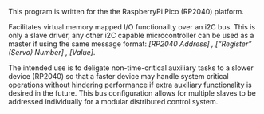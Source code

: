 This program is written for the the RaspberryPi Pico (RP2040) platform.

Facilitates virtual memory mapped I/O functionailty over an i2C bus.
This is only a slave driver, any other i2C capable microcontroller can be used as a master if using the same message format: *[RP2040 Address] , [“Register” (Servo) Number] , [Value]*.

The intended use is to deligate non-time-critical auxiliary tasks to a slower device (RP2040) so that a faster device may handle system critical operations without hindering performance if extra auxiliary functionality is desired in the future.
This bus configuration allows for multiple slaves to be addressed individually for a modular distributed control system.
